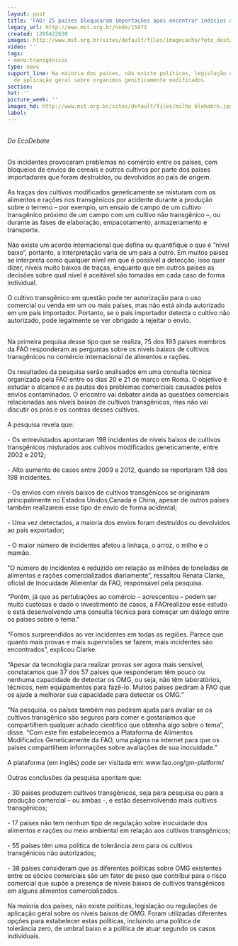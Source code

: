 ```yaml
---
layout: post
title: 'FAO: 25 países bloquearam importações após encontrar indícios de transgênicos'
legacy_url: http://www.mst.org.br/node/15873
created: 1395422630
images: http://www.mst.org.br/sites/default/files/imagecache/foto_destaque/milho blehabre.jpg
video: ''
tags:
- menu:transgênicos
type: news
support_line: Na maioria dos países, não existe políticas, legislação ou regulações
  de aplicação geral sobre organimos geniticamente modificados.
section: 
hat: ''
picture_week: ''
images_hd: http://www.mst.org.br/sites/default/files/milho blehabre.jpg
label: 
---
```

<p><br><em>Do EcoDebate</em></p><p><br>Os incidentes provocaram problemas no comércio entre os países, com bloqueios de envios de cereais e outros cultivos por parte dos países importadores que foram destruídos, ou devolvidos ao país de origem.<br><br>As traças dos cultivos modificados geneticamente se misturam com os alimentos e rações nos transgênicos por acidente durante a produção sobre o terreno – por exemplo, um ensaio de campo de um cultivo transgênico próximo de um campo com um cultivo não transgênico –, ou durante as fases de elaboração, empacotamento, armazenamento e transporte.<br><br>Não existe um acordo internacional que defina ou quantifique o que é “nível baixo”, portanto, a interpretação varia de um país a outro. Em muitos países se interpreta como qualquer nível em que é possível a detecção, isso quer dizer, níveis muito baixos de traças, enquanto que em outros países as decisões sobre qual nível é aceitável são tomadas em cada caso de forma individual.<br><br>O cultivo transgênico em questão pode ter autorização para o uso comercial ou venda em um ou mais países, mas não está ainda autorizado em um país importador. Portanto, se o país importador detecta o cultivo não autorizado, pode legalmente se ver obrigado a rejeitar o envio.</p><p><br>Na primeira pequisa desse tipo que se realiza, 75 dos 193 países membros da FAO responderam as perguntas sobre os níveis baixos de cultivos transgênicos no comércio internacional de alimentos e rações.<br><br>Os resultados da pesquisa serão analisados em uma consulta técnica organizada pela FAO entre os dias 20 e 21 de março em Roma. O objetivo é estudar o alcance e as pautas dos problemas comerciais causados pelos envios contaminados. O encontro vai debater ainda as questões comerciais relacionadas aos níveis baixos de cultivos transgênicos, mas não vai discutir os prós e os contras desses cultivos.<br><br>A pesquisa revela que:<br><br>- Os entrevistados apontaram 198 incidentes de níveis baixos de cultivos transgênicos misturados aos cultivos modificados geneticamente, entre 2002 e 2012;<br><br>- Alto aumento de casos entre 2009 e 2012, quando se reportaram 138 dos 198 incidentes.<br><br>- Os envios com níveis baixos de cultivos transgênicos se originaram principalmente no Estados Unidos,Canada e China, apesar de outros países também realizarem esse tipo de envio de forma acidental;<br><br>- Uma vez detectados, a maioria dos envios foram destruídos ou devolvidos ao país exportador;<br><br>- O maior número de incidentes afetou a linhaça, o arroz, o milho e o mamão.<br><br>“O número de incidentes é reduzido em relação as milhões de toneladas de alimentos e rações comercializados diariamente”, ressaltou Renata Clarke, oficial de Inocuidade Alimentar da FAO, responsável pela pesquisa. </p><p>“Porém, já que as pertubações ao comércio – acrescentou – podem ser muito custosas e dado o investimento de casos, a FAOrealizou esse estudo e está desenvolvendo uma consulta técnica para começar um diálogo entre os países sobre o tema.”<br><br>“Fomos surpreendidos ao ver incidentes em todas as regiões. Parece que quanto mais provas e mais supervisões se fazem, mais incidentes são encontrados”, explicou Clarke.<br><br>“Apesar da tecnologia para realizar provas ser agora mais sensível, constatamos que 37 dos 57 países que responderam têm pouco ou nenhuma capacidade de detectar os OMG, ou seja, não têm laboratórios, técnicos, nem equipamentos para fazê-lo. Muitos países pediram à FAO que os ajude a melhorar sua capacidade para detectar os OMG.”<br><br>“Na pesquisa, os países também nos pediram ajuda para avaliar se os cultivos transgênico são seguros para comer e gostaríamos que compartilhem qualquer achado científico que obtenha algo sobre o tema”, disse. “Com este fim estabelecemos a Plataforma de Alimentos Modificados Geneticamente da FAO, uma página na internet para que os países compartilhem informações sobre avaliações de sua inocuidade.”<br><br>A plataforma (em inglês) pode ser visitada em: www.fao.org/gm-platform/<br><br>Outras conclusões da pesquisa apontam que:<br><br>- 30 países produzem cultivos transgênicos, seja para pesquisa ou para a produção comercial – ou ambas -, e estão desenvolvendo mais cultivos transgênicos;<br><br>- 17 países não tem nenhum tipo de regulação sobre inocuidade dos alimentos e rações ou meio ambiental em relação aos cultivos transgênicos;<br><br>- 55 países têm uma política de tolerância zero para os cultivos transgênicos não autorizados;<br><br>- 38 países consideram que as diferentes políticas sobre OMG existentes entre os sócios comerciais são um fator de peso que contribui para o risco comercial que supõe a presença de níveis baixos de cultivos transgênicos em alguns alimentos comercializados.<br><br>Na maioria dos países, não existe políticas, legislação ou regulações de aplicação geral sobre os níveis baixos de OMG. Foram utilizadas diferentes opções para estabelecer estas políticas, incluindo uma política de tolerância zero, de umbral baixo e a política de atuar segundo os casos individuais.<br>&nbsp;</p>
